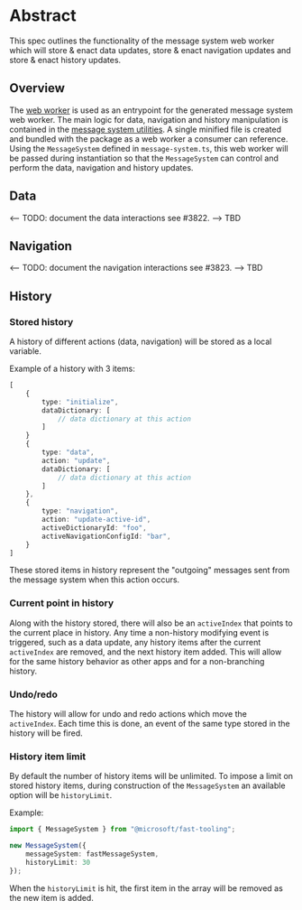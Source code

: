 # Abstract

This spec outlines the functionality of the message system web worker which will store & enact data updates, store & enact navigation updates and store & enact history updates.

## Overview

The [web worker](./webworker.ts) is used as an entrypoint for the generated message system web worker. The main logic for data, navigation and history manipulation is contained in the [message system utilities](./message-system.utilities.ts). A single minified file is created and bundled with the package as a web worker a consumer can reference. Using the `MessageSystem` defined in `message-system.ts`, this web worker will be passed during instantiation so that the `MessageSystem` can control and perform the data, navigation and history updates.

## Data

<-- TODO: document the data interactions see #3822. -->
TBD

## Navigation

<-- TODO: document the navigation interactions see #3823. -->
TBD

## History

### Stored history

A history of different actions (data, navigation) will be stored as a local variable.

Example of a history with 3 items:

```ts
[
    {
        type: "initialize",
        dataDictionary: [
            // data dictionary at this action
        ]
    }
    {
        type: "data",
        action: "update",
        dataDictionary: [
            // data dictionary at this action
        ]
    },
    {
        type: "navigation",
        action: "update-active-id",
        activeDictionaryId: "foo",
        activeNavigationConfigId: "bar",
    }
]
```

These stored items in history represent the "outgoing" messages sent from the message system when this action occurs.

### Current point in history

Along with the history stored, there will also be an `activeIndex` that points to the current place in history. Any time a non-history modifying event is triggered, such as a data update, any history items after the current `activeIndex` are removed, and the next history item added. This will allow for the same history behavior as other apps and for a non-branching history.

### Undo/redo

The history will allow for undo and redo actions which move the `activeIndex`. Each time this is done, an event of the same type stored in the history will be fired.

### History item limit

By default the number of history items will be unlimited. To impose a limit on stored history items, during construction of the `MessageSystem` an available option will be `historyLimit`.

Example:
```ts
import { MessageSystem } from "@microsoft/fast-tooling";

new MessageSystem({
    messageSystem: fastMessageSystem,
    historyLimit: 30
});
```

When the `historyLimit` is hit, the first item in the array will be removed as the new item is added.
